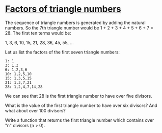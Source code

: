 # [Factors of triangle numbers](https://www.codewars.com/kata/factors-of-triangle-numbers "https://www.codewars.com/kata/55920ca0e215320784000039")

The sequence of triangle numbers is generated by adding the natural numbers. So the 7th triangle number would be 1 + 2 + 3 + 4 + 5 + 6 + 7 = 28. The first ten terms would be:

1, 3, 6, 10, 15, 21, 28, 36, 45, 55, ...

Let us list the factors of the first seven triangle numbers:
```
1: 1
3: 1,3
6: 1,2,3,6
10: 1,2,5,10
15: 1,3,5,15
21: 1,3,7,21
28: 1,2,4,7,14,28
```

We can see that 28 is the first triangle number to have over five divisors.

What is the value of the first triangle number to have over six divisors? And what about over 100 divisors?

Write a function that returns the first triangle number which contains over "n" divisors (n > 0).